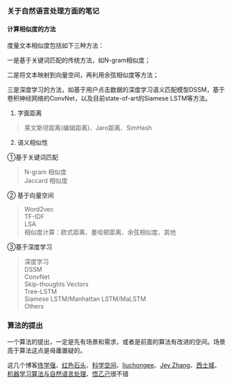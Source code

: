 ### 关于自然语言处理方面的笔记

#### 计算相似度的方法
度量文本相似度包括如下三种方法：

一是基于关键词匹配的传统方法，如N-gram相似度；

二是将文本映射到向量空间，再利用余弦相似度等方法；

三是深度学习的方法，如基于用户点击数据的深度学习语义匹配模型DSSM，基于卷积神经网络的ConvNet，以及目前state-of-art的Siamese LSTM等方法。 

1) 字面距离

> 莱文斯坦距离(编辑距离)、Jaro距离、SimHash

2) 语义相似性

①基于关键词匹配
> N-gram 相似度\
> Jaccard 相似度

② 基于向量空间
> Word2vec\
> TF-IDF\
> LSA\
> 相似度计算：欧式距离、曼哈顿距离、余弦相似度、其他

③基于深度学习
> 深度学习\
> DSSM\
> ConvNet\
> Skip-thoughts Vectors\
> Tree-LSTM\
> Siamese LSTM/Manhattan LSTM/MaLSTM\
> Others


### 算法的提出

一个算法的提出，一定是先有场景和需求，或者是前面的算法有改进的空间。场景高于算法这点是毋庸置疑的。

这几个博客[佟学强](http://www.cnblogs.com/txq157)、[红色石头](https://blog.csdn.net/red_stone1/)、[科学空间](https://spaces.ac.cn/)、[liuchongee](https://blog.csdn.net/liuchonge)、[Jey Zhang](http://www.jeyzhang.com/)、[西士城](https://zhuanlan.zhihu.com/xitucheng10)、[机器学习算法与自然语言处理](https://zhuanlan.zhihu.com/qinlibo-ml)、[悟乙己](https://blog.csdn.net/sinat_26917383/article/details/54882554)很不错
